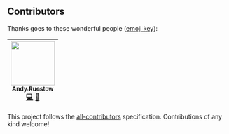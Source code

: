 
## Contributors

Thanks goes to these wonderful people ([emoji key](https://github.com/kentcdodds/all-contributors#emoji-key)):

<!-- ALL-CONTRIBUTORS-LIST:START - Do not remove or modify this section -->
| [<img src="https://avatars.githubusercontent.com/u/1432186?v=3" width="100px;"/><br /><sub>Andy Ruestow</sub>](https://github.com/reustonium)<br />[💻](https://github.com/reustonium/uptime/commits?author=reustonium) [📖](https://github.com/reustonium/uptime/commits?author=reustonium) |
| :---: |
<!-- ALL-CONTRIBUTORS-LIST:END -->

This project follows the [all-contributors](https://github.com/kentcdodds/all-contributors) specification. Contributions of any kind welcome!